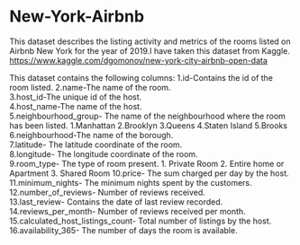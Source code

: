 # New-York-Airbnb
This dataset describes the listing activity and metrics of the rooms listed on Airbnb New York for the year of 2019.I have taken this dataset from Kaggle.
https://www.kaggle.com/dgomonov/new-york-city-airbnb-open-data

This dataset contains the following columns:
1.id-Contains the id of the room listed.
2.name-The name of the room.                           
3.host_id-The unique id of the host.                          
4.host_name-The name of the host.                       
5.neighbourhood_group- The name of the neighbourhood where the room has been listed.
   1.Manhattan
   2.Brooklyn
   3.Queens
   4.Staten Island
   5.Brooks
6.neighbourhood-The name of the borough.                  
7.latitude- The latitude coordinate of the room.                        
8.longitude- The longitude coordinate of the room.                        
9.room_type- The type of room present.
    1. Private Room
    2. Entire home or Apartment
    3. Shared Room
10.price- The sum charged per day by the host.                   
11.minimum_nights- The minimum nights spent by the customers.                    
12.number_of_reviews- Number of reviews received.               
13.last_review- Contains the date of last review recorded.                     
14.reviews_per_month- Number of reviews received per month.               
15.calculated_host_listings_count- Total number of listings by the host.   
16.availability_365- The number of days the room is available.        
